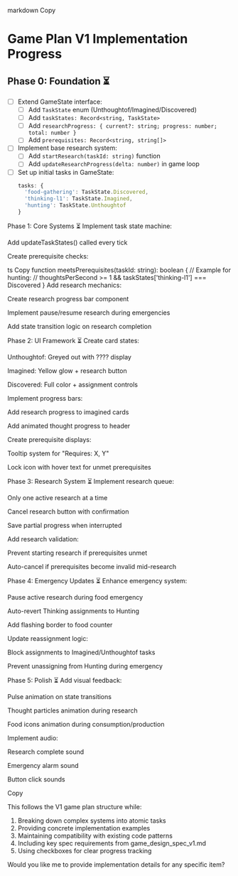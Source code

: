 markdown
Copy
# Game Plan V1 Implementation Progress

## Phase 0: Foundation ⏳
- [ ] Extend GameState interface:
  - [ ] Add `TaskState` enum (Unthoughtof/Imagined/Discovered)
  - [ ] Add `taskStates: Record<string, TaskState>`
  - [ ] Add `researchProgress: { current?: string; progress: number; total: number }`
  - [ ] Add `prerequisites: Record<string, string[]>`
- [ ] Implement base research system:
  - [ ] Add `startResearch(taskId: string)` function
  - [ ] Add `updateResearchProgress(delta: number)` in game loop
- [ ] Set up initial tasks in GameState:
  ```ts
  tasks: {
    'food-gathering': TaskState.Discovered,
    'thinking-l1': TaskState.Imagined,
    'hunting': TaskState.Unthoughtof
  }
Phase 1: Core Systems ⏳
Implement task state machine:

Add updateTaskStates() called every tick

Create prerequisite checks:

ts
Copy
function meetsPrerequisites(taskId: string): boolean {
  // Example for hunting:
  // thoughtsPerSecond >= 1 && taskStates['thinking-l1'] === Discovered
}
Add research mechanics:

Create research progress bar component

Implement pause/resume research during emergencies

Add state transition logic on research completion

Phase 2: UI Framework ⏳
Create card states:

Unthoughtof: Greyed out with ???? display

Imagined: Yellow glow + research button

Discovered: Full color + assignment controls

Implement progress bars:

Add research progress to imagined cards

Add animated thought progress to header

Create prerequisite displays:

Tooltip system for "Requires: X, Y"

Lock icon with hover text for unmet prerequisites

Phase 3: Research System ⏳
Implement research queue:

Only one active research at a time

Cancel research button with confirmation

Save partial progress when interrupted

Add research validation:

Prevent starting research if prerequisites unmet

Auto-cancel if prerequisites become invalid mid-research

Phase 4: Emergency Updates ⏳
Enhance emergency system:

Pause active research during food emergency

Auto-revert Thinking assignments to Hunting

Add flashing border to food counter

Update reassignment logic:

Block assignments to Imagined/Unthoughtof tasks

Prevent unassigning from Hunting during emergency

Phase 5: Polish ⏳
Add visual feedback:

Pulse animation on state transitions

Thought particles animation during research

Food icons animation during consumption/production

Implement audio:

Research complete sound

Emergency alarm sound

Button click sounds

Copy

This follows the V1 game plan structure while:
1. Breaking down complex systems into atomic tasks
2. Providing concrete implementation examples
3. Maintaining compatibility with existing code patterns
4. Including key spec requirements from game_design_spec_v1.md
5. Using checkboxes for clear progress tracking

Would you like me to provide implementation details for any specific item?